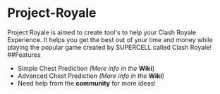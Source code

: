 # Project-Royale
  Project Royale is aimed to create tool's to help your Clash Royale Experience. It helps you get the best out of your time and money while playing the popular game created by SUPERCELL called Clash Royale!
##Features
+ Simple Chest Prediction
*(More info in the* **Wiki**)
+ Advanced Chest Prediction
*(More info in the* **Wiki**)
+ Need help from the **community** for more ideas!


